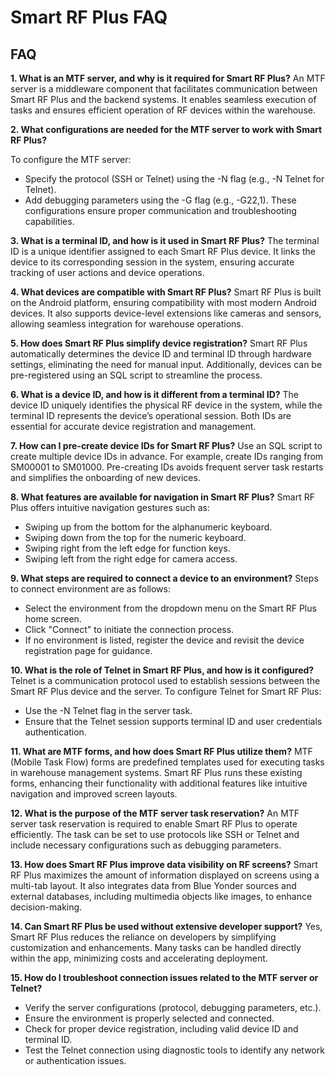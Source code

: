 # Smart RF Plus FAQ

## FAQ

 **1. What is an MTF server, and why is it required for Smart RF Plus?**
An MTF server is a middleware component that facilitates communication between Smart RF Plus and the backend systems. It enables seamless execution of tasks and ensures efficient operation of RF devices within the warehouse.

 **2. What configurations are needed for the MTF server to work with Smart RF Plus?**

To configure the MTF server:

- Specify the protocol (SSH or Telnet) using the -N flag (e.g., -N Telnet for Telnet).
- Add debugging parameters using the -G flag (e.g., -G22,1).
These configurations ensure proper communication and troubleshooting capabilities.

 **3. What is a terminal ID, and how is it used in Smart RF Plus?**
The terminal ID is a unique identifier assigned to each Smart RF Plus device. It links the device to its corresponding session in the system, ensuring accurate tracking of user actions and device operations.


 **4. What devices are compatible with Smart RF Plus?**
Smart RF Plus is built on the Android platform, ensuring compatibility with most modern Android devices. It also supports device-level extensions like cameras and sensors, allowing seamless integration for warehouse operations.

 **5. How does Smart RF Plus simplify device registration?**
Smart RF Plus automatically determines the device ID and terminal ID through hardware settings, eliminating the need for manual input. Additionally, devices can be pre-registered using an SQL script to streamline the process.

 **6. What is a device ID, and how is it different from a terminal ID?**
The device ID uniquely identifies the physical RF device in the system, while the terminal ID represents the device’s operational session. Both IDs are essential for accurate device registration and management.

 **7. How can I pre-create device IDs for Smart RF Plus?**
Use an SQL script to create multiple device IDs in advance. For example, create IDs ranging from SM00001 to SM01000. Pre-creating IDs avoids frequent server task restarts and simplifies the onboarding of new devices.

 **8. What features are available for navigation in Smart RF Plus?**
Smart RF Plus offers intuitive navigation gestures such as:

- Swiping up from the bottom for the alphanumeric keyboard.
- Swiping down from the top for the numeric keyboard.
- Swiping right from the left edge for function keys.
- Swiping left from the right edge for camera access.

 **9. What steps are required to connect a device to an environment?**
Steps to connect environment are as follows:
- Select the environment from the dropdown menu on the Smart RF Plus home screen.
- Click "Connect" to initiate the connection process.
- If no environment is listed, register the device and revisit the device registration page for guidance.

 **10. What is the role of Telnet in Smart RF Plus, and how is it configured?**
Telnet is a communication protocol used to establish sessions between the Smart RF Plus device and the server. To configure Telnet for Smart RF Plus:

- Use the -N Telnet flag in the server task.
- Ensure that the Telnet session supports terminal ID and user credentials authentication.

 **11. What are MTF forms, and how does Smart RF Plus utilize them?**
MTF (Mobile Task Flow) forms are predefined templates used for executing tasks in warehouse management systems. Smart RF Plus runs these existing forms, enhancing their functionality with additional features like intuitive navigation and improved screen layouts.

 **12. What is the purpose of the MTF server task reservation?**
An MTF server task reservation is required to enable Smart RF Plus to operate efficiently. The task can be set to use protocols like SSH or Telnet and include necessary configurations such as debugging parameters.

 **13. How does Smart RF Plus improve data visibility on RF screens?**
Smart RF Plus maximizes the amount of information displayed on screens using a multi-tab layout. It also integrates data from Blue Yonder sources and external databases, including multimedia objects like images, to enhance decision-making.

 **14. Can Smart RF Plus be used without extensive developer support?**
Yes, Smart RF Plus reduces the reliance on developers by simplifying customization and enhancements. Many tasks can be handled directly within the app, minimizing costs and accelerating deployment.

 **15. How do I troubleshoot connection issues related to the MTF server or Telnet?**

- Verify the server configurations (protocol, debugging parameters, etc.).
- Ensure the environment is properly selected and connected.
- Check for proper device registration, including valid device ID and terminal ID.
- Test the Telnet connection using diagnostic tools to identify any network or authentication issues.